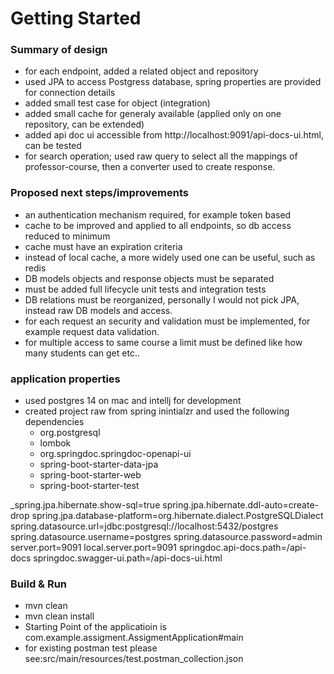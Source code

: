 # Getting Started

### Summary of design

- for each endpoint, added a related object and repository
- used JPA to access Postgress database, spring properties are provided for connection details
- added small test case for object (integration)
- added small cache for generaly available (applied only on one repository, can be extended)
- added api doc ui accessible from http://localhost:9091/api-docs-ui.html, can be tested
- for search operation; used raw query to select all the mappings of professor-course, then a converter used to create response.

### Proposed next steps/improvements

- an authentication mechanism required, for example token based
- cache to be improved and applied to all endpoints, so db access reduced to minimum
- cache must have an expiration criteria
- instead of local cache, a more widely used one can be useful, such as redis 
- DB models objects and response objects must be separated
- must be added full lifecycle unit tests and integration tests
- DB relations must be reorganized, personally I would not pick JPA, instead raw DB models and access.
- for each request an security and validation must be implemented, for example request data validation.
- for multiple access to same course a limit must be defined like how many students can get etc..


### application properties 

- used postgres 14 on mac and intellj for development
- created project raw from spring inintialzr and used the following dependencies
  - org.postgresql
  - lombok
  - org.springdoc.springdoc-openapi-ui
  - spring-boot-starter-data-jpa
  - spring-boot-starter-web
  - spring-boot-starter-test

_spring.jpa.hibernate.show-sql=true
spring.jpa.hibernate.ddl-auto=create-drop
spring.jpa.database-platform=org.hibernate.dialect.PostgreSQLDialect
spring.datasource.url=jdbc:postgresql://localhost:5432/postgres
spring.datasource.username=postgres
spring.datasource.password=admin
server.port=9091
local.server.port=9091
springdoc.api-docs.path=/api-docs
springdoc.swagger-ui.path=/api-docs-ui.html

### Build & Run
- mvn clean
- mvn clean install
- Starting Point of the applicatioin is com.example.assigment.AssigmentApplication#main
- for existing postman test please see:src/main/resources/test.postman_collection.json